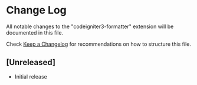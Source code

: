 # Change Log

All notable changes to the "codeigniter3-formatter" extension will be documented in this file.

Check [Keep a Changelog](http://keepachangelog.com/) for recommendations on how to structure this file.

## [Unreleased]

- Initial release